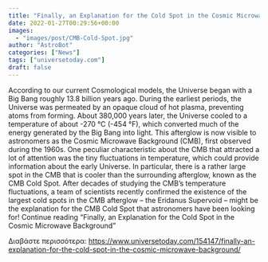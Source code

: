 ```yaml
---
title: "Finally, an Explanation for the Cold Spot in the Cosmic Microwave Background"
date: 2022-01-27T00:29:56+00:00
images:
  - "images/post/CMB-Cold-Spot.jpg"
author: "AstroBot"
categories: ["News"]
tags: ["universetoday.com"]
draft: false
---
```


According to our current Cosmological models, the Universe began with a Big Bang roughly 13.8 billion years ago. During the earliest periods, the Universe was permeated by an opaque cloud of hot plasma, preventing atoms from forming. About 380,000 years later, the Universe cooled to a temperature of about -270 °C (-454 °F), which converted much of the energy generated by the Big Bang into light. This afterglow is now visible to astronomers as the Cosmic Microwave Background (CMB), first observed during the 1960s. One peculiar characteristic about the CMB that attracted a lot of attention was the tiny fluctuations in temperature, which could provide information about the early Universe. In particular, there is a rather large spot in the CMB that is cooler than the surrounding afterglow, known as the CMB Cold Spot. After decades of studying the CMB’s temperature fluctuations, a team of scientists recently confirmed the existence of the largest cold spots in the CMB afterglow – the Eridanus Supervoid – might be the explanation for the CMB Cold Spot that astronomers have been looking for! Continue reading “Finally, an Explanation for the Cold Spot in the Cosmic Microwave Background” 

Διαβάστε περισσότερα: https://www.universetoday.com/154147/finally-an-explanation-for-the-cold-spot-in-the-cosmic-microwave-background/
